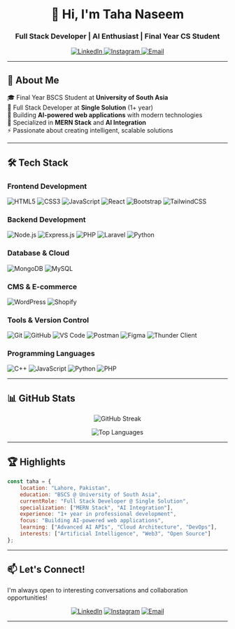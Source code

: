 <div align="center">
  
# 👋 Hi, I'm Taha Naseem

### Full Stack Developer | AI Enthusiast | Final Year CS Student

<p>
  <a href="https://www.linkedin.com/in/tahanaseem/" target="_blank">
    <img src="https://img.shields.io/badge/LinkedIn-0077B5?style=for-the-badge&logo=linkedin&logoColor=white" alt="LinkedIn"/>
  </a>
  <a href="https://www.instagram.com/tahanaseem_/" target="_blank">
    <img src="https://img.shields.io/badge/Instagram-E4405F?style=for-the-badge&logo=instagram&logoColor=white" alt="Instagram"/>
  </a>
  <a href="mailto:taha.naseem589@gmail.com" target="_blank">
    <img src="https://img.shields.io/badge/Email-D14836?style=for-the-badge&logo=gmail&logoColor=white" alt="Email"/>
  </a>
</p>

</div>

---

## 🚀 About Me

🎓 Final Year BSCS Student at **University of South Asia**  
💼 Full Stack Developer at **Single Solution** (1+ year)  
🤖 Building **AI-powered web applications** with modern technologies  
🌱 Specialized in **MERN Stack** and **AI Integration**  
⚡ Passionate about creating intelligent, scalable solutions

---

## 🛠️ Tech Stack

### Frontend Development
![HTML5](https://img.shields.io/badge/HTML5-E34F26?style=for-the-badge&logo=html5&logoColor=white)
![CSS3](https://img.shields.io/badge/CSS3-1572B6?style=for-the-badge&logo=css3&logoColor=white)
![JavaScript](https://img.shields.io/badge/JavaScript-F7DF1E?style=for-the-badge&logo=javascript&logoColor=black)
![React](https://img.shields.io/badge/React-20232A?style=for-the-badge&logo=react&logoColor=61DAFB)
![Bootstrap](https://img.shields.io/badge/Bootstrap-563D7C?style=for-the-badge&logo=bootstrap&logoColor=white)
![TailwindCSS](https://img.shields.io/badge/Tailwind_CSS-38B2AC?style=for-the-badge&logo=tailwind-css&logoColor=white)

### Backend Development
![Node.js](https://img.shields.io/badge/Node.js-339933?style=for-the-badge&logo=nodedotjs&logoColor=white)
![Express.js](https://img.shields.io/badge/Express.js-000000?style=for-the-badge&logo=express&logoColor=white)
![PHP](https://img.shields.io/badge/PHP-777BB4?style=for-the-badge&logo=php&logoColor=white)
![Laravel](https://img.shields.io/badge/Laravel-FF2D20?style=for-the-badge&logo=laravel&logoColor=white)
![Python](https://img.shields.io/badge/Python-3776AB?style=for-the-badge&logo=python&logoColor=white)

### Database & Cloud
![MongoDB](https://img.shields.io/badge/MongoDB-4EA94B?style=for-the-badge&logo=mongodb&logoColor=white)
![MySQL](https://img.shields.io/badge/MySQL-005C84?style=for-the-badge&logo=mysql&logoColor=white)

<!-- ### AI & APIs
![OpenAI](https://img.shields.io/badge/OpenAI-412991?style=for-the-badge&logo=openai&logoColor=white)
![ChatGPT](https://img.shields.io/badge/ChatGPT-74aa9c?style=for-the-badge&logo=openai&logoColor=white) -->

### CMS & E-commerce
![WordPress](https://img.shields.io/badge/WordPress-21759B?style=for-the-badge&logo=wordpress&logoColor=white)
![Shopify](https://img.shields.io/badge/Shopify-7AB55C?style=for-the-badge&logo=shopify&logoColor=white)

### Tools & Version Control
![Git](https://img.shields.io/badge/Git-F05032?style=for-the-badge&logo=git&logoColor=white)
![GitHub](https://img.shields.io/badge/GitHub-100000?style=for-the-badge&logo=github&logoColor=white)
![VS Code](https://img.shields.io/badge/VS_Code-007ACC?style=for-the-badge&logo=visual-studio-code&logoColor=white)
![Postman](https://img.shields.io/badge/Postman-FF6C37?style=for-the-badge&logo=postman&logoColor=white)
![Figma](https://img.shields.io/badge/Figma-9B59B6?style=for-the-badge&logo=figma&logoColor=white)
![Thunder Client](https://img.shields.io/badge/Thunder_Client-6366F1?style=for-the-badge&logo=thunder&logoColor=white)


### Programming Languages
![C++](https://img.shields.io/badge/C++-00599C?style=for-the-badge&logo=cplusplus&logoColor=white)
![JavaScript](https://img.shields.io/badge/JavaScript-F7DF1E?style=for-the-badge&logo=javascript&logoColor=black)
![Python](https://img.shields.io/badge/Python-3776AB?style=for-the-badge&logo=python&logoColor=white)
![PHP](https://img.shields.io/badge/PHP-777BB4?style=for-the-badge&logo=php&logoColor=white)

---

## 📊 GitHub Stats

<div align="center">
  
<!-- ![Taha's GitHub Stats](https://github-readme-stats.vercel.app/api?username=tahanaseemdev&show_icons=true&theme=radical&hide_border=true&bg_color=0D1117) -->

![GitHub Streak](https://github-readme-streak-stats.herokuapp.com/?user=tahanaseemdev&theme=radical&hide_border=true&background=0D1117)

![Top Languages](https://github-readme-stats.vercel.app/api/top-langs/?username=tahanaseemdev&layout=compact&theme=radical&hide_border=true&bg_color=0D1117)


</div>

---

## 🏆 Highlights

```javascript
const taha = {
    location: "Lahore, Pakistan",
    education: "BSCS @ University of South Asia",
    currentRole: "Full Stack Developer @ Single Solution",
    specialization: ["MERN Stack", "AI Integration"],
    experience: "1+ year in professional development",
    focus: "Building AI-powered web applications",
    learning: ["Advanced AI APIs", "Cloud Architecture", "DevOps"],
    interests: ["Artificial Intelligence", "Web3", "Open Source"]
};
```

---


## 📫 Let's Connect!

I'm always open to interesting conversations and collaboration opportunities!

<div align="center">

[![LinkedIn](https://img.shields.io/badge/LinkedIn-Connect-0077B5?style=for-the-badge&logo=linkedin)](https://www.linkedin.com/in/tahanaseem/)
[![Instagram](https://img.shields.io/badge/Instagram-Follow-E4405F?style=for-the-badge&logo=instagram)](https://www.instagram.com/tahanaseem_/)
[![Email](https://img.shields.io/badge/Email-Contact-D14836?style=for-the-badge&logo=gmail&logoColor=white)](mailto:taha.naseem589@gmail.com)

</div>

---

<div align="center">
  
<!-- ### ⚡ "Code is like humor. When you have to explain it, it's bad." – Cory House -->
<!-- 
![Profile Views](https://komarev.com/ghpvc/?username=tahanaseemdev&color=brightgreen&style=for-the-badge) -->

</div>






